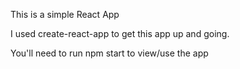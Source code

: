 This is a simple React App

I used create-react-app to get this app up and going. 

You'll need to run 
npm start
to view/use the app